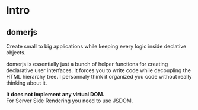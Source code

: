 # Intro

## domerjs

Create small to big applications while keeping every logic inside declative objects.

domerjs is essentially just a bunch of helper functions for creating declarative user interfaces. It forces you to write code while decoupling the HTML hierarchy tree. I personnaly think it organized you code without really thinking about it.

**It does not implement any virtual DOM.**  
For Server Side Rendering you need to use JSDOM.

